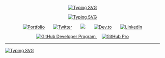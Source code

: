 <!--HEADINGS-->

<div align="center">

<a href="https://git.io/typing-svg"><img src="https://readme-typing-svg.demolab.com?font=JetBrains+Mono&weight=300&size=25&duration=4000&pause=10&color=FEFAE0&center=true&vCenter=true&repeat=false&width=435&lines=Aidre+%22Svene%22+Cabrera" alt="Typing SVG" /></a>

<a href="https://git.io/typing-svg"><img src="https://readme-typing-svg.demolab.com?font=Open+Sans&weight=300&duration=3000&pause=1000&color=FEFAE0&center=true&vCenter=true&width=435&lines=Hello%2C+World.;Step+into+my+mind+and+explore+my+creations." alt="Typing SVG" /></a>

</div> 

<!--SOCIALS-->
<p align="center">
  <a href="https://aidrecabrera.github.io/"><img alt="Portfolio" title="Portfolio" src="https://custom-icon-badges.demolab.com/badge/-portfolio-FEFAE0?style=for-the-badge&logoColor=black&logo=issue-opened"/></a>
  &#8287;&#8287;&#8287;&#8287;&#8287;
  <a href="https://twitter.com/aidrecabrera/"><img alt="Twitter" title="Twitter" src="https://img.shields.io/badge/twitter-FEFAE0?style=for-the-badge&logo=twitter&logoColor=black"/></a>
  &#8287;&#8287;&#8287;&#8287;&#8287;
  <a href="https://discordapp.com/users/253494226862473216/" alt="Discord" title="Discord"><img src="https://img.shields.io/badge/discord-FEFAE0?style=for-the-badge&logo=discord&logoColor=black"/></a>
  &#8287;&#8287;&#8287;&#8287;&#8287;
  <a href="https://dev.to/aidrecabrera/"><img alt="Dev.to" title="Dev.to" src="https://img.shields.io/badge/dev.to-FEFAE0?style=for-the-badge&logo=dev.to&logoColor=black"></a>
  &#8287;&#8287;&#8287;&#8287;&#8287;
  <a href="https://www.linkedin.com/aidrecabrera/"><img alt="LinkedIn" title="LinkedIn" src="https://img.shields.io/badge/linkedin-FEFAE0?style=for-the-badge&logo=linkedin&logoColor=black"/></a>
</p>

</div>

<div>
  <p align="center">
    <a href="#">
       <img alt="GitHub Developer Program" title="Github Developer Program" src="https://custom-icon-badges.demolab.com/badge/GitHub-Developer%20Program%20Member-palegreen?style=for-the-badge&logo=github-dev&logoColor=white">
    </a>
    &#8287;&#8287;&#8287;
    <a href="#">
       <img alt="GitHub Pro" title="GitHub Pro" src="https://custom-icon-badges.demolab.com/badge/GitHub-Pro%20Member-purple?style=for-the-badge&logo=github-dev&logoColor=white">
    </a>
</div>

---

<!--UNDER CONSTRUCTION-->

[![Typing SVG](https://readme-typing-svg.demolab.com?font=JetBrains+Mono&weight=100&size=12&duration=500&pause=200&color=F7F7F7&background=65FF0000&multiline=true&width=500&height=300&lines=svene%40github-readme%3A~%24+cd+..%2F;svene%40github%3A~%24+ls;aidrecabrera;svene%40github%3A~%24+cd+aidrecabrera;svene%40github%3A~%2Faidrecabrera%24+ls;README.md;svene%40github%3A~%2Faidrecabrera%24+cat+;README.md;+++++++++++;Hey+there%2C+my+GitHub+profile+is+still+under+construction.;But+have+no+fear%2C+I+am+currently+thinking+of+ways+to+make+this+GitHub+profile+even+better+for+you.;Thank+you+for+being+patient+and+for+tuning+in.+;Stay+safe+and+keep+an+eye+out+for+updates!;++++++++++++++++++;-+Svene;++++++++++++++++++;svene%40github%3A~%2Faidrecabrera%24+exitp+quickly;++++++++++++++++++)](https://git.io/typing-svg)
